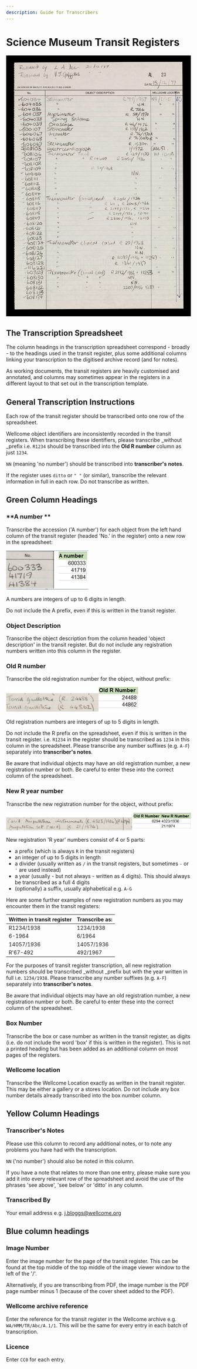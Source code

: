 ```yaml
---
description: Guide for Transcribers
---
```


# Science Museum Transit Registers

![Page from Transit Register A-1 (WA/HMM/TR/Abc/A.1/1)](../.gitbook/assets/transit-register.jpg)

## The Transcription Spreadsheet

The column headings in the transcription spreadsheet correspond - broadly - to the headings used in the transit register, plus some additional columns linking your transcription to the digitised archive record (and for notes).&#x20;

As working documents, the transit registers are heavily customised and annotated, and columns may sometimes appear in the registers in a different layout to that set out in the transcription template.&#x20;

## General Transcription Instructions

Each row of the transit register should be transcribed onto one row of the spreadsheet.

Wellcome object identifiers are inconsistently recorded in the transit registers. When transcribing these identifiers, please transcribe _without _prefix i.e. `R1234` should be transcribed into the **Old R number** column as just `1234`.&#x20;

`NN` (meaning 'no number') should be transcribed into **transcriber's notes**.&#x20;

If the register uses `ditto` or `" "` (or similar), transcribe the relevant information in full in each row. Do not transcribe as written.&#x20;

## Green Column Headings

### **A number **

Transcribe the accession ('A number') for each object from the left hand column of the transit register (headed 'No.' in the register) onto a new row in the spreadsheet:

![](<../.gitbook/assets/transit-a-no (1).jpg>)

A numbers are integers of up to 6 digits in length.&#x20;

Do not include the A prefix, even if this is written in the transit register.&#x20;

### Object Description

Transcribe the object description from the column headed 'object description' in the transit register. But do not include any registration numbers written into this column in the register.

### Old R number

Transcribe the old registration number for the object, without prefix:

![](../.gitbook/assets/rnos.jpg)

Old registration numbers are integers of up to 5 digits in length.&#x20;

Do not include the R prefix on the spreadsheet, even if this is written in the transit register.  i.e. `R1234` in the register should be transcribed as `1234` in this column in the spreadsheet. Please transcribe any number suffixes (e.g. `A-F`) separately into **transcriber's notes**.&#x20;

Be aware that individual objects may have an old registration number, a new registration number or both. Be careful to enter these into the correct column of the spreadsheet.&#x20;

### New R year number

Transcribe the new registration number for the object, without prefix:

![](../.gitbook/assets/newrnos.jpg)

New registration 'R year' numbers consist of 4 or 5 parts:

* a prefix (which is always `R` in the transit registers)
* an integer of up to 5 digits in length
* a divider (usually written as `/` in the transit registers, but sometimes `-` or `'` are used instead)
* a year (usually - but not always - written as 4 digits). This should always be transcribed as a full 4 digits
* (optionally) a suffix, usually alphabetical e.g. `A-G`

Here are some further examples of new registration numbers as you may encounter them in the transit registers:

| Written in transit register | Transcribe as: |
| --------------------------- | -------------- |
| R1234/1938                  | 1234/1938      |
| 6-1964                      | 6/1964         |
| 14057/1936                  | 14057/1936     |
| R'67-492                    | 492/1967       |

For the purposes of transit register transcription, all new registration numbers should be transcribed _without _prefix but with the year written in full i.e. `1234/1938`. Please transcribe any number suffixes (e.g. `A-F`) separately into **transcriber's notes**.&#x20;

Be aware that individual objects may have an old registration number, a new registration number or both. Be careful to enter these into the correct column of the spreadsheet.&#x20;

### Box Number

Transcribe the box or case number as written in the transit register, as digits (i.e. do not include the word 'box' if this is written in the register). This is not a printed heading but has been added as an additional column on most pages of the registers.&#x20;

### Wellcome location

Transcribe the Wellcome Location exactly as written in the transit register. This may be either a gallery or a stores location. Do not include any box number details already transcribed into the box number column.&#x20;

## Yellow Column Headings

### Transcriber's Notes

Please use this column to record any additional notes, or to note any problems you have had with the transcription.&#x20;

`NN` ('no number') should also be noted in this column.&#x20;

If you have a note that relates to more than one entry, please make sure you add it into every relevant row of the spreadsheet and avoid the use of the phrases 'see above', 'see below' or 'ditto' in any column.&#x20;

### Transcribed By

Your email address e.g. j.bloggs@wellcome.org

## Blue column headings

### Image Number

Enter the image number for the page of the transit register. This can be found at the top middle of the top middle of the image viewer window to the left of the '/'.&#x20;

Alternatively, if you are transcribing from PDF, the image number is the PDF page number minus 1 (because of the cover sheet added to the PDF).&#x20;

### Wellcome archive reference

Enter the reference for the transit register in the Wellcome archive e.g. `WA/HMM/TR/Abc/A.1/1`. This will be the same for every entry in each batch of transcription.&#x20;

### Licence

Enter `CC0` for each entry.

